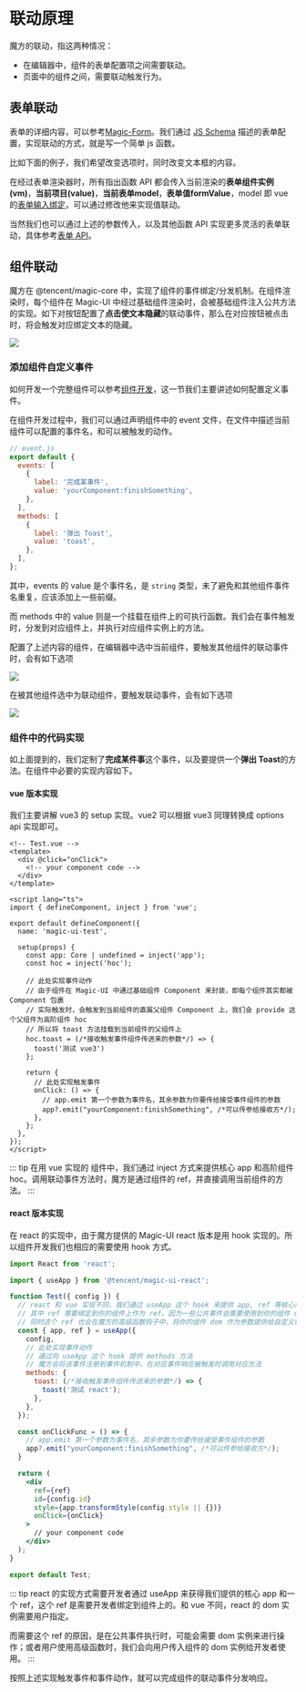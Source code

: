 # 联动原理
魔方的联动，指这两种情况：
- 在编辑器中，组件的表单配置项之间需要联动。
- 页面中的组件之间，需要联动触发行为。

## 表单联动
表单的详细内容，可以参考[Magic-Form](/docs/guide/advanced/magic-form)。我们通过 [JS Schema](/docs/guide/advanced/js-schema) 描述的表单配置，实现联动的方式，就是写一个简单 js 函数。

比如下面的例子，我们希望改变选项时，同时改变文本框的内容。

<demo-block type="form" :config="`[{
  text: '文本',
  name: 'text'
}, {
  type: 'select',
  text: '下拉选项',
  name: 'select',
  options: [
    { text: '选项1', value: 1 },
    { text: '选项2', value: 2 }
  ],
  onChange: (vm, value, { model }) => {
    model.text = value;
  }
}]`">
</demo-block>

在经过表单渲染器时，所有指出函数 API 都会传入当前渲染的**表单组件实例(vm)**，**当前项目(value)**，**当前表单model**，**表单值formValue**，model 即 vue 的[表单输入绑定](https://cn.vuejs.org/v2/guide/forms.html#%E5%9C%A8%E7%BB%84%E4%BB%B6%E4%B8%8A%E4%BD%BF%E7%94%A8-v-model)，可以通过修改他来实现值联动。

当然我们也可以通过上述的参数传入，以及其他函数 API 实现更多灵活的表单联动，具体参考[表单 API](/docs/api/base-config)。

## 组件联动
魔方在 @tencent/magic-core 中，实现了组件的事件绑定/分发机制。在组件渲染时，每个组件在 Magic-UI 中经过基础组件渲染时，会被基础组件注入公共方法的实现。如下对按钮配置了**点击使文本隐藏**的联动事件，那么在对应按钮被点击时，将会触发对应绑定文本的隐藏。

<img src="https://image.video.qpic.cn/oa_88b7d-10_2117738923_1637238863127559">

### 添加组件自定义事件
如何开发一个完整组件可以参考[组件开发](/docs/component/introduction)，这一节我们主要讲述如何配置定义事件。

在组件开发过程中，我们可以通过声明组件中的 event 文件，在文件中描述当前组件可以配置的事件名，和可以被触发的动作。
```javascript
// event.js
export default {
  events: [
    {
      label: '完成某事件',
      value: 'yourComponent:finishSomething',
    },
  ],
  methods: [
    {
      label: '弹出 Toast',
      value: 'toast',
    },
  ],
};

```
其中，events 的 value 是个事件名，是 `string` 类型，未了避免和其他组件事件名重复，应该添加上一些前缀。

而 methods 中的 value 则是一个挂载在组件上的可执行函数。我们会在事件触发时，分发到对应组件上，并执行对应组件实例上的方法。

配置了上述内容的组件，在编辑器中选中当前组件，要触发其他组件的联动事件时，会有如下选项

<img src="https://image.video.qpic.cn/oa_88b7d-32_1191352525_1637240258489761">

在被其他组件选中为联动组件，要触发联动事件，会有如下选项

<img src="https://image.video.qpic.cn/oa_fd3c9c-3_214972289_1637240375129207">

### 组件中的代码实现
如上面提到的，我们定制了**完成某件事**这个事件，以及要提供一个**弹出 Toast**的方法。在组件中必要的实现内容如下。

#### vue 版本实现
我们主要讲解 vue3 的 setup 实现。vue2 可以根据 vue3 同理转换成 options api 实现即可。

```vue
<!-- Test.vue -->
<template>
  <div @click="onClick">
    <!-- your component code -->
  </div>
</template>

<script lang="ts">
import { defineComponent, inject } from 'vue';

export default defineComponent({
  name: 'magic-ui-test',

  setup(props) {
    const app: Core | undefined = inject('app');
    const hoc = inject('hoc');

    // 此处实现事件动作
    // 由于组件在 Magic-UI 中通过基础组件 Component 来封装，即每个组件其实都被 Component 包裹
    // 实际触发时，会触发到当前组件的直属父组件 Component 上，我们会 provide 这个父组件为高阶组件 hoc
    // 所以将 toast 方法挂载到当前组件的父组件上
    hoc.toast = (/*接收触发事件组件传进来的参数*/) => {
      toast('测试 vue3')
    };

    return {
      // 此处实现触发事件
      onClick: () => {
        // app.emit 第一个参数为事件名，其余参数为你要传给接受事件组件的参数
        app?.emit("yourComponent:finishSomething", /*可以传参给接收方*/);
      },
    };
  },
});
</script>
```

::: tip 
在用 vue 实现的 组件中，我们通过 inject 方式来提供核心 app 和高阶组件 hoc。调用联动事件方法时，魔方是通过组件的 ref，并直接调用当前组件的方法。
:::

#### react 版本实现
在 react 的实现中，由于魔方提供的 Magic-UI react 版本是用 hook 实现的。所以组件开发我们也相应的需要使用 hook 方式。

```jsx
import React from 'react';

import { useApp } from '@tencent/magic-ui-react';

function Test({ config }) {
  // react 和 vue 实现不同，我们通过 useApp 这个 hook 来提供 app, ref 等核心内容
  // 其中 ref 需要绑定到你的组件上作为 ref。因为一些公共事件会需要使用到你的组件 dom
  // 同时这个 ref 也会在魔方的高级函数钩子中，将你的组件 dom 作为参数提供给自定义钩子
  const { app, ref } = useApp({
    config,
    // 此处实现事件动作
    // 通过向 useApp 这个 hook 提供 methods 方法
    // 魔方会将该事件注册到事件机制中，在对应事件响应被触发时调用对应方法
    methods: {
      toast: (/*接收触发事件组件传进来的参数*/) => {
        toast('测试 react');
      },
    },
  });

  const onClickFunc = () => {
    // app.emit 第一个参数为事件名，其余参数为你要传给接受事件组件的参数
    app?.emit("yourComponent:finishSomething", /*可以传参给接收方*/);
  }

  return (
    <div 
      ref={ref}
      id={config.id}
      style={app.transformStyle(config.style || {})}
      onClick={onClick}
    >
      // your component code
    </div>
  );
}

export default Test;
```

::: tip 
react 的实现方式需要开发者通过 useApp 来获得我们提供的核心 app 和一个 ref，这个 ref 是需要开发者绑定到组件上的。和 vue 不同，react 的 dom 实例需要用户指定。

而需要这个 ref 的原因，是在公共事件执行时，可能会需要 dom 实例来进行操作；或者用户使用高级函数时，我们会向用户传入组件的 dom 实例给开发者使用。
:::

按照上述实现触发事件和事件动作，就可以完成组件的联动事件分发响应。



